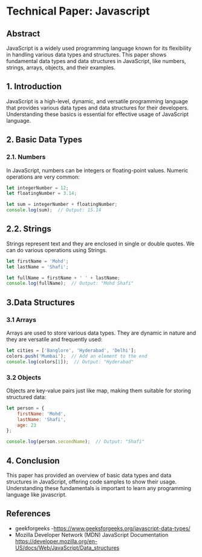 # Technical Paper: Javascript

## Abstract
JavaScript is a widely used programming language known for its flexibility in handling various data types and structures. This paper shows fundamental data types and data structures in JavaScript, like numbers, strings, arrays, objects, and their examples.

## 1. Introduction

JavaScript is a high-level, dynamic, and versatile programming language that provides various data types and data structures for their developers. Understanding these basics is essential for effective usage of JavaScript language.

## 2. Basic Data Types

### 2.1. Numbers
In JavaScript, numbers can be integers or floating-point values. Numeric operations are very common:

```javascript
let integerNumber = 12;
let floatingNumber = 3.14;

let sum = integerNumber + floatingNumber;
console.log(sum);  // Output: 15.14
```
## 2.2. Strings
Strings represent text and they are enclosed in single or double quotes. We can do various operations using Strings.

```` javascript
let firstName = 'Mohd';
let lastName = 'Shafi';

let fullName = firstName + ' ' + lastName;
console.log(fullName);  // Output: "Mohd Shafi"
````

## 3.Data Structures

### 3.1 Arrays 
Arrays are used to store various data types. They are dynamic in nature and they are versatile and frequently used:

````javascript
let cities = ['Banglore', 'Hyderabad', 'Delhi'];
colors.push('Mumbai');  // Add an element to the end
console.log(colors[1]);  // Output: "Hyderabad"
````

### 3.2 Objects
Objects are key-value pairs just like map, making them suitable for storing structured data:

````javascript
let person = {
    firstName: 'Mohd',
    lastName: 'Shafi',
    age: 23
};

console.log(person.secondName);  // Output: "Shafi"

````

## 4. Conclusion
This paper has provided an overview of basic data types and data structures in JavaScript, offering code samples to show their usage. Understanding these fundamentals is important to learn any programming language like javascript.

## References 
- geekforgeeks -https://www.geeksforgeeks.org/javascript-data-types/
- Mozilla Developer Network (MDN) JavaScript Documentation
https://developer.mozilla.org/en-US/docs/Web/JavaScript/Data_structures